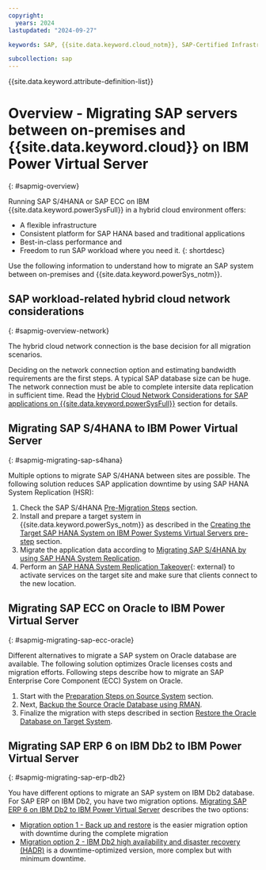 ```yaml
---
copyright:
  years: 2024
lastupdated: "2024-09-27"

keywords: SAP, {{site.data.keyword.cloud_notm}}, SAP-Certified Infrastructure, {{site.data.keyword.ibm_cloud_sap}}, SAP Workloads, Hybrid Cloud, Migration, AIX, Linux, RHEL, SuSE

subcollection: sap
---
```


{{site.data.keyword.attribute-definition-list}}

# Overview - Migrating SAP servers between on-premises and {{site.data.keyword.cloud}} on IBM Power Virtual Server
{: #sapmig-overview}

Running SAP S/4HANA or SAP ECC on IBM {{site.data.keyword.powerSysFull}} in a hybrid cloud environment offers:
- A flexible infrastructure
- Consistent platform for SAP HANA based and traditional applications
- Best-in-class performance and
- Freedom to run SAP workload where you need it.
{: shortdesc}

Use the following information to understand how to migrate an SAP system between on-premises and {{site.data.keyword.powerSys_notm}}.

## SAP workload-related hybrid cloud network considerations
{: #sapmig-overview-network}

The hybrid cloud network connection is the base decision for all migration scenarios.

Deciding on the network connection option and estimating bandwidth requirements are the first steps. A typical SAP database size can be huge. The network connection must be able to complete intersite data replication in sufficient time. Read the [Hybrid Cloud Network Considerations for SAP applications on {{site.data.keyword.powerSysFull}}](/docs/sap?topic=sap-sapmig-hybrid-cloud-networking) section for details.

## Migrating SAP S/4HANA to IBM Power Virtual Server
{: #sapmig-migrating-sap-s4hana}

Multiple options to migrate SAP S/4HANA between sites are possible. The following solution reduces SAP application downtime by using SAP HANA System Replication (HSR):

1. Check the SAP S/4HANA [Pre-Migration Steps](/docs/sap?topic=sap-sapmig-db-hana#sapmig-db-hana-presteps-source) section.
1. Install and prepare a target system in {{site.data.keyword.powerSys_notm}} as described in the [Creating the Target SAP HANA System on IBM Power Systems Virtual Servers pre-step](/docs/sap?topic=sap-sapmig-db-hana#sapmig-db-hana-presteps-target) section.
1. Migrate the application data according to [Migrating SAP S/4HANA by using SAP HANA System Replication](/docs/sap?topic=sap-sapmig-db-hana#sapmig-db-hana-replication).
1. Perform an [SAP HANA System Replication Takeover](https://help.sap.com/docs/SAP_HANA_PLATFORM/6b94445c94ae495c83a19646e7c3fd56/123f2c8579fd452da2e7debf7cc2bd93.html){: external} to activate services on the target site and make sure that clients connect to the new location.


## Migrating SAP ECC on Oracle to IBM Power Virtual Server
{: #sapmig-migrating-sap-ecc-oracle}

Different alternatives to migrate a SAP system on Oracle database are available. The following solution optimizes Oracle licenses costs and migration efforts.
Following steps describe how to migrate an SAP Enterprise Core Component (ECC) System on Oracle.
1. Start with the [Preparation Steps on Source System](/docs/sap?topic=sap-sapmig-db-oracle#sapmig-db-oracle-source-prep) section.
1. Next, [Backup the Source Oracle Database using RMAN](/docs/sap?topic=sap-sapmig-db-oracle#sapmig-db-oracle-backup).
1. Finalize the migration with steps described in section [Restore the Oracle Database on Target System](/docs/sap?topic=sap-sapmig-db-oracle#sapmig-db-oracle-restore).

## Migrating SAP ERP 6 on IBM Db2 to IBM Power Virtual Server
{: #sapmig-migrating-sap-erp-db2}

You have different options to migrate an SAP system on IBM Db2 database. For SAP ERP on IBM Db2, you have two migration options. [Migrating SAP ERP 6 on IBM Db2 to IBM Power Virtual Server](/docs/sap?topic=sap-sapmig-db-db2) describes the two options:

- [Migration option 1 - Back up and restore](/docs/sap?topic=sap-sapmig-db-db2#sapmig-db-db2-option1-backup-restore) is the easier migration option with downtime during the complete migration
- [Migration option 2 - IBM Db2 high availability and disaster recovery (HADR)](/docs/sap?topic=sap-sapmig-db-db2#sapmig-db-db2-option2-backup-restore-hadr) is a downtime-optimized version, more complex but with minimum downtime.
